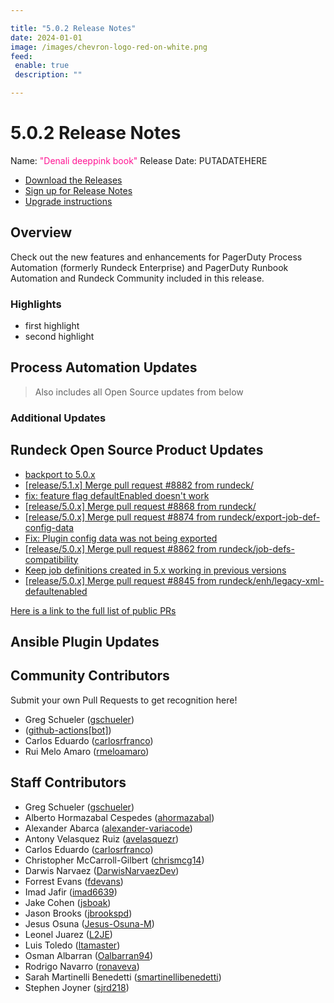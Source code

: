 ```yaml
---

title: "5.0.2 Release Notes"
date: 2024-01-01
image: /images/chevron-logo-red-on-white.png
feed:
 enable: true
 description: ""

---
```


# 5.0.2 Release Notes

Name: <span style="color: deeppink"><span class="glyphicon glyphicon-book"></span> "Denali deeppink book"</span>
Release Date: PUTADATEHERE

- [Download the Releases](https://download.rundeck.com/)
- [Sign up for Release Notes](https://www.rundeck.com/release-notes-signup)
- [Upgrade instructions](/upgrading/)

## Overview

Check out the new features and enhancements for PagerDuty Process Automation (formerly Rundeck Enterprise) and PagerDuty Runbook Automation and Rundeck Community included in this release.

### Highlights

- first highlight
- second highlight

## Process Automation Updates

> Also includes all Open Source updates from below

### Additional Updates




## Rundeck Open Source Product Updates

* [backport to 5.0.x](https://github.com/rundeck/rundeck/pull/8887)
* [[release/5.1.x] Merge pull request #8882 from rundeck/](https://github.com/rundeck/rundeck/pull/8886)
* [fix: feature flag defaultEnabled doesn&#39;t work](https://github.com/rundeck/rundeck/pull/8882)
* [[release/5.0.x] Merge pull request #8868 from rundeck/](https://github.com/rundeck/rundeck/pull/8881)
* [[release/5.0.x] Merge pull request #8874 from rundeck/export-job-def-config-data](https://github.com/rundeck/rundeck/pull/8875)
* [Fix: Plugin config data was not being exported](https://github.com/rundeck/rundeck/pull/8874)
* [[release/5.0.x] Merge pull request #8862 from rundeck/job-defs-compatibility](https://github.com/rundeck/rundeck/pull/8866)
* [Keep job definitions created in 5.x working in previous versions](https://github.com/rundeck/rundeck/pull/8862)
* [[release/5.0.x] Merge pull request #8845 from rundeck/enh/legacy-xml-defaultenabled](https://github.com/rundeck/rundeck/pull/8847)


[Here is a link to the full list of public PRs](https://github.com/rundeck/rundeck/pulls?q=is%3Apr+milestone%3A5.0.2+is%3Aclosed)

## Ansible Plugin Updates




## Community Contributors

Submit your own Pull Requests to get recognition here!

* Greg Schueler ([gschueler](https://github.com/gschueler))
*  ([github-actions[bot]](https://github.com/github-actions[bot]))
* Carlos Eduardo ([carlosrfranco](https://github.com/carlosrfranco))
* Rui Melo Amaro ([rmeloamaro](https://github.com/rmeloamaro))


## Staff Contributors

* Greg Schueler ([gschueler](https://github.com/gschueler))
* Alberto Hormazabal Cespedes ([ahormazabal](https://github.com/ahormazabal))
* Alexander Abarca ([alexander-variacode](https://github.com/alexander-variacode))
* Antony Velasquez Ruiz ([avelasquezr](https://github.com/avelasquezr))
* Carlos Eduardo ([carlosrfranco](https://github.com/carlosrfranco))
* Christopher McCarroll-Gilbert ([chrismcg14](https://github.com/chrismcg14))
* Darwis Narvaez ([DarwisNarvaezDev](https://github.com/DarwisNarvaezDev))
* Forrest Evans ([fdevans](https://github.com/fdevans))
* Imad Jafir ([imad6639](https://github.com/imad6639))
* Jake Cohen ([jsboak](https://github.com/jsboak))
* Jason Brooks ([jbrookspd](https://github.com/jbrookspd))
* Jesus Osuna ([Jesus-Osuna-M](https://github.com/Jesus-Osuna-M))
* Leonel Juarez ([L2JE](https://github.com/L2JE))
* Luis Toledo ([ltamaster](https://github.com/ltamaster))
* Osman Albarran ([Oalbarran94](https://github.com/Oalbarran94))
* Rodrigo Navarro ([ronaveva](https://github.com/ronaveva))
* Sarah Martinelli Benedetti ([smartinellibenedetti](https://github.com/smartinellibenedetti))
* Stephen Joyner ([sjrd218](https://github.com/sjrd218))
